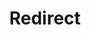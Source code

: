 ﻿---
layout: src/layouts/Redirect.astro
title: Redirect
redirect: https://octopus.com/devops/software-deployments/rolling-deployment/
pubDate: 2023-01-01
modDate: 2024-08-13
navSearch: false
navSitemap: false
navMenu: false
---
